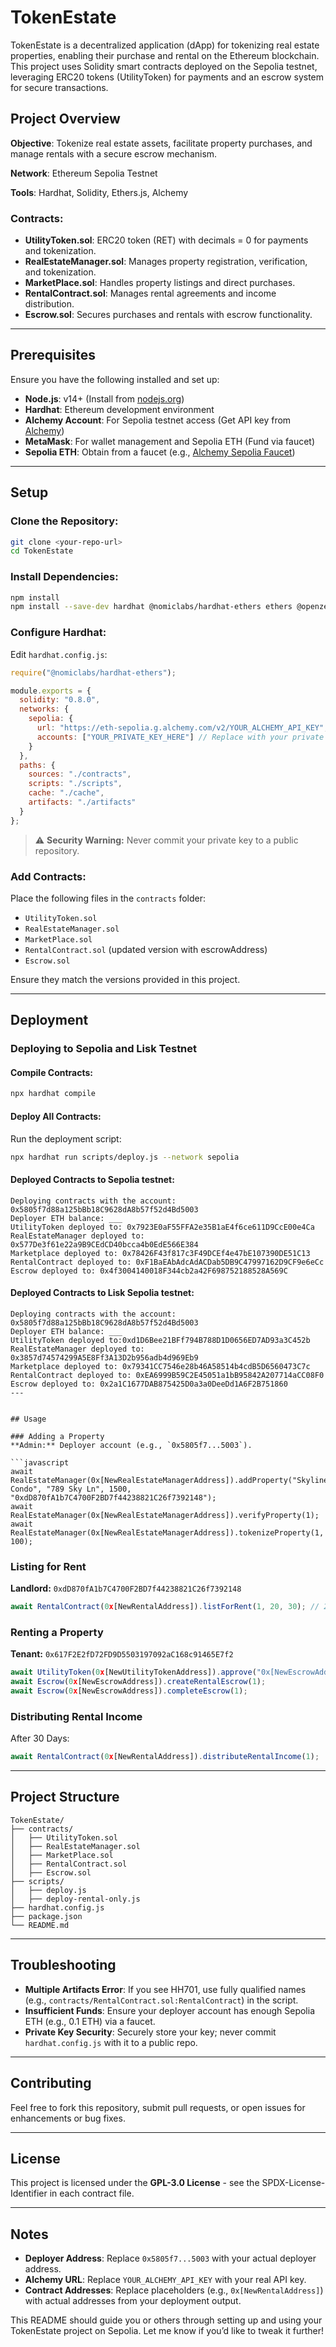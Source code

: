 # TokenEstate

TokenEstate is a decentralized application (dApp) for tokenizing real estate properties, enabling their purchase and rental on the Ethereum blockchain. This project uses Solidity smart contracts deployed on the Sepolia testnet, leveraging ERC20 tokens (UtilityToken) for payments and an escrow system for secure transactions.

## Project Overview

**Objective**: Tokenize real estate assets, facilitate property purchases, and manage rentals with a secure escrow mechanism.

**Network**: Ethereum Sepolia Testnet

**Tools**: Hardhat, Solidity, Ethers.js, Alchemy

### Contracts:
- **UtilityToken.sol**: ERC20 token (RET) with decimals = 0 for payments and tokenization.
- **RealEstateManager.sol**: Manages property registration, verification, and tokenization.
- **MarketPlace.sol**: Handles property listings and direct purchases.
- **RentalContract.sol**: Manages rental agreements and income distribution.
- **Escrow.sol**: Secures purchases and rentals with escrow functionality.

---

## Prerequisites

Ensure you have the following installed and set up:

- **Node.js**: v14+ (Install from [nodejs.org](https://nodejs.org/))
- **Hardhat**: Ethereum development environment
- **Alchemy Account**: For Sepolia testnet access (Get API key from [Alchemy](https://www.alchemy.com/))
- **MetaMask**: For wallet management and Sepolia ETH (Fund via faucet)
- **Sepolia ETH**: Obtain from a faucet (e.g., [Alchemy Sepolia Faucet](https://www.alchemy.com/faucets/ethereum-sepolia))

---

## Setup

### Clone the Repository:
```bash
git clone <your-repo-url>
cd TokenEstate
```

### Install Dependencies:
```bash
npm install
npm install --save-dev hardhat @nomiclabs/hardhat-ethers ethers @openzeppelin/contracts
```

### Configure Hardhat:
Edit `hardhat.config.js`:
```javascript
require("@nomiclabs/hardhat-ethers");

module.exports = {
  solidity: "0.8.0",
  networks: {
    sepolia: {
      url: "https://eth-sepolia.g.alchemy.com/v2/YOUR_ALCHEMY_API_KEY",
      accounts: ["YOUR_PRIVATE_KEY_HERE"] // Replace with your private key
    }
  },
  paths: {
    sources: "./contracts",
    scripts: "./scripts",
    cache: "./cache",
    artifacts: "./artifacts"
  }
};
```
> ⚠️ **Security Warning:** Never commit your private key to a public repository.

### Add Contracts:
Place the following files in the `contracts` folder:
- `UtilityToken.sol`
- `RealEstateManager.sol`
- `MarketPlace.sol`
- `RentalContract.sol` (updated version with escrowAddress)
- `Escrow.sol`

Ensure they match the versions provided in this project.

---

## Deployment

### Deploying to Sepolia and Lisk Testnet

#### Compile Contracts:
```bash
npx hardhat compile
```

#### Deploy All Contracts:
Run the deployment script:
```bash
npx hardhat run scripts/deploy.js --network sepolia
```

#### Deployed Contracts to Sepolia testnet:
```
Deploying contracts with the account: 0x5805f7d88a125bBb18C9628dA8b57f52d4Bd5003
Deployer ETH balance: ___
UtilityToken deployed to: 0x7923E0aF55FFA2e35B1aE4f6ce611D9CcE00e4Ca
RealEstateManager deployed to: 0x577De3f61e22a9B9CEdCD40bcca4b0EdE566E384
Marketplace deployed to: 0x78426F43f817c3F49DCEf4e47bE107390DE51C13
RentalContract deployed to: 0xF1BaEAbAdcAdACDab5DB9C47997162D9CF9e6eCc
Escrow deployed to: 0x4f3004140018F344cb2a42F698752188528A569C
```

#### Deployed Contracts to Lisk Sepolia testnet:
```
Deploying contracts with the account: 0x5805f7d88a125bBb18C9628dA8b57f52d4Bd5003
Deployer ETH balance: ___
UtilityToken deployed to:0xd1D6Bee21BFf794B788D1D0656ED7AD93a3C452b
RealEstateManager deployed to: 0x3857d74574299A5E8Ff3A13D2b956adb4d969Eb9
Marketplace deployed to: 0x79341CC7546e28b46A58514b4cdB5D6560473C7c
RentalContract deployed to: 0xEA6999B59C2E45051a1bB95842A207714aCC08F0
Escrow deployed to: 0x2a1C1677DAB875425D0a3a0DeeDd1A6F2B751860
---


## Usage

### Adding a Property
**Admin:** Deployer account (e.g., `0x5805f7...5003`).

```javascript
await RealEstateManager(0x[NewRealEstateManagerAddress]).addProperty("Skyline Condo", "789 Sky Ln", 1500, "0xdD870fA1b7C4700F2BD7f44238821C26f7392148");
await RealEstateManager(0x[NewRealEstateManagerAddress]).verifyProperty(1);
await RealEstateManager(0x[NewRealEstateManagerAddress]).tokenizeProperty(1, 100);
```

### Listing for Rent
**Landlord:** `0xdD870fA1b7C4700F2BD7f44238821C26f7392148`
```javascript
await RentalContract(0x[NewRentalAddress]).listForRent(1, 20, 30); // 20 RET, 30 days
```

### Renting a Property
**Tenant:** `0x617F2E2fD72FD9D5503197092aC168c91465E7f2`
```javascript
await UtilityToken(0x[NewUtilityTokenAddress]).approve("0x[NewEscrowAddress]", 20);
await Escrow(0x[NewEscrowAddress]).createRentalEscrow(1);
await Escrow(0x[NewEscrowAddress]).completeEscrow(1);
```

### Distributing Rental Income
After 30 Days:
```javascript
await RentalContract(0x[NewRentalAddress]).distributeRentalIncome(1);
```

---

## Project Structure
```
TokenEstate/
├── contracts/
│   ├── UtilityToken.sol
│   ├── RealEstateManager.sol
│   ├── MarketPlace.sol
│   ├── RentalContract.sol
│   ├── Escrow.sol
├── scripts/
│   ├── deploy.js
│   ├── deploy-rental-only.js
├── hardhat.config.js
├── package.json
└── README.md
```

---

## Troubleshooting

- **Multiple Artifacts Error**: If you see HH701, use fully qualified names (e.g., `contracts/RentalContract.sol:RentalContract`) in the script.
- **Insufficient Funds**: Ensure your deployer account has enough Sepolia ETH (e.g., 0.1 ETH) via a faucet.
- **Private Key Security**: Securely store your key; never commit `hardhat.config.js` with it to a public repo.

---

## Contributing
Feel free to fork this repository, submit pull requests, or open issues for enhancements or bug fixes.

---

## License
This project is licensed under the **GPL-3.0 License** - see the SPDX-License-Identifier in each contract file.

---

## Notes
- **Deployer Address**: Replace `0x5805f7...5003` with your actual deployer address.
- **Alchemy URL**: Replace `YOUR_ALCHEMY_API_KEY` with your real API key.
- **Contract Addresses**: Replace placeholders (e.g., `0x[NewRentalAddress]`) with actual addresses from your deployment output.

This README should guide you or others through setting up and using your TokenEstate project on Sepolia. Let me know if you’d like to tweak it further!




